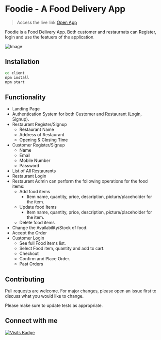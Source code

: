# Foodie - A Food Delivery App

> Access the live link [Open App](app.app.com) 

Foodie is a Food Delivery App. Both customer and restaurnats can Register, login and use the featuers of the application.


![Image](https://media.sproutsocial.com/uploads/2017/02/10x-featured-social-media-image-size.png)


## Installation

<!-- Use the npm [npm](https://pip.pypa.io/en/stable/) to install -->

```bash
cd client
npm install
npm start
```
 ## Functionality
- Landing Page
- Authentication System for both Customer and Restaurant (Login, Signup).
- Restaurant Register/Signup
  - Restaurant Name
  - Address of Restaurant
  - Opening & Closing Time
- Customer Register/Signup
  - Name
  - Email
  - Mobile Number
  - Password
- List of All Restaurants
- Restaurant Login
- Restaurant Admin can perform the following operations for the food items:
  - Add food items
    - Item name, quantity, price, description, picture/placeholder for the
item.
  - Update food Items
    - Item name, quantity, price, description, picture/placeholder for the
item.
  - Delete food items
- Change the Availability/Stock of food.
- Accept the Order
- Customer Login
  - See full Food items list.
  - Select Food item, quantity and add to cart.
  - Checkout
  - Confirm and Place Order.
  - Past Orders



## Contributing

Pull requests are welcome. For major changes, please open an issue first
to discuss what you would like to change.

Please make sure to update tests as appropriate.

## Connect with me

[![Visits Badge](https://badges.pufler.dev/visits/braydoncoyer/braydoncoyer)](https:braydoncoyer.dev)